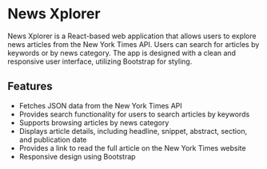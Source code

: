 # News Xplorer

News Xplorer is a React-based web application that allows users to explore news articles from the New York Times API. Users can search for articles by keywords or by news category. The app is designed with a clean and responsive user interface, utilizing Bootstrap for styling.

## Features

- Fetches JSON data from the New York Times API
- Provides search functionality for users to search articles by keywords
- Supports browsing articles by news category
- Displays article details, including headline, snippet, abstract, section, and publication date
- Provides a link to read the full article on the New York Times website
- Responsive design using Bootstrap
